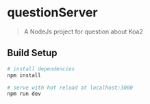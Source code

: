 # questionServer

> A NodeJs project for question about Koa2

## Build Setup

``` bash
# install dependencies
npm install

# serve with hot reload at localhost:3000
npm run dev


